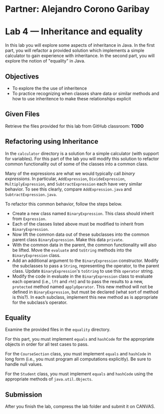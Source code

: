 
# Partner: Alejandro Corono Garibay
# Lab 4 — Inheritance and equality

In this lab you will explore some aspects of inheritance in Java.
In the first part, you will refactor a provided solution which implements a simple calculator to gain experience with inheritance.
In the second part, you will explore the notion of "equality" in Java.

## Objectives

* To explore the the use of inheritence
* To practice recognizing when classes share data or similar methods and how to use inheritence to make these relationships explicit

## Given Files

Retrieve the files provided for this lab from GitHub classroom: **TODO** 

## Refactoring using Inheritance

In the `calculator` directory is a solution for a simple calculator (with support for variables).
For this part of the lab you will modify this solution to refactor common functionality out of some of the classes into a common class.

Many of the expressions are what we would typically call _binary expressions_. In particular, `AddExpression`, `DivideExpression`, `MultiplyExpression`, and `SubtractExpression` each have very similar behavior.
To see this clearly, compare `AddExpression.java` and `SubtractExpression.java`.

To refactor this common behavior, follow the steps below.

* Create a new class named `BinaryExpression`. This class should inherit from `Expression`.
* Each of the classes listed above must be modified to inherit from `BinaryExpression`.
* Now lift the common data out of these subclasses into the common parent class `BinaryExpression`. Make this data `private`.
* With the common data in the parent, the common functionality will also be lifted. Move the `evaluate` and `toString` methods into the `BinaryExpression` class.
* Add an additional argument to the `BinaryExpression` constructor. Modify the subclasses to pass a `String`, representing the operator, to the parent class. Update `BinaryExpression`'s `toString` to use this `operator` string.
* Modify the code in evaluate in the `BinaryExpression` class to evaluate each operand (i.e., `lft` and `rht`) and to pass the results to a new, `protected` method named `applyOperator`. This new method will not be defined in `BinaryExpression`, but must be declared (what sort of method is this?). In each subclass, implement this new method as is appropriate for the subclass’s operator.

## Equality

Examine the provided files in the `equality` directory.

For this part, you must implement `equals` and `hashCode` for the appropriate objects in order for all test cases to pass.

For the `CourseSection` class, you must implement `equals` and `hashCode` in long form (i.e., you must program all computations explicitly). Be sure to handle null values.

For the `Student` class, you must implement `equals` and `hashCode` using the appropriate methods of `java.util.Objects`.

## Submission

After you finish the lab, compress the lab folder and submit it on CANVAS.